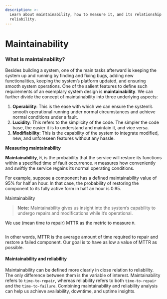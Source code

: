 ```yaml
---
description: >-
  Learn about maintainability, how to measure it, and its relationship with
  reliability.
---
```


# Maintainability

### What is maintainability? <a href="#what-is-maintainability" id="what-is-maintainability"></a>

Besides building a system, one of the main tasks afterward is keeping the system up and running by finding and fixing bugs, adding new functionalities, keeping the system’s platform updated, and ensuring smooth system operations. One of the salient features to define such requirements of an exemplary system design is **maintainability**. We can further divide the concept of maintainability into three underlying aspects:

1. **Operability**: This is the ease with which we can ensure the system’s smooth operational running under normal circumstances and achieve normal conditions under a fault.
2. **Lucidity**: This refers to the simplicity of the code. The simpler the code base, the easier it is to understand and maintain it, and vice versa.
3. **Modifiability**: This is the capability of the system to integrate modified, new, and unforeseen features without any hassle.

**Measuring maintainability**

**Maintainability**, `M`, is the probability that the service will restore its functions within a specified time of fault occurrence. `M` measures how conveniently and swiftly the service regains its normal operating conditions.

For example, suppose a component has a defined maintainability value of 95% for half an hour. In that case, the probability of restoring the component to its fully active form in half an hour is 0.95.

Maintainability

> **Note:** Maintainability gives us insight into the system’s capability to undergo repairs and modifications while it’s operational.

We use (mean time to repair) MTTR as the metric to measure `M`.

<figure><img src="https://kuweiguge.github.io/Grokking-Modern-System-Design-Interview-Gitbook/.gitbook/assets/Screenshot 2023-08-20 at 4.42.58 AM.png" alt=""><figcaption></figcaption></figure>

In other words, MTTR is the average amount of time required to repair and restore a failed component. Our goal is to have as low a value of MTTR as possible.

#### Maintainability and reliability <a href="#maintainability-and-reliability" id="maintainability-and-reliability"></a>

Maintainability can be defined more clearly in close relation to reliability. The only difference between them is the variable of interest. Maintainability refers to `time-to-repair`, whereas reliability refers to both `time-to-repair` and the `time-to-failure`. Combining maintainability and reliability analysis can help us achieve availability, downtime, and uptime insights.
